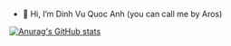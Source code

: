 - 👋 Hi, I’m Dinh Vu Quoc Anh (you can call me by Aros)

[![Anurag's GitHub stats](https://github-readme-stats.vercel.app/api?username=ArosJames1007)](https://github.com/anuraghazra/github-readme-stats)
<!---
ArosJames1007/ArosJames1007 is a ✨ special ✨ repository because its `README.md` (this file) appears on your GitHub profile.
You can click the Preview link to take a look at your changes.
--->
